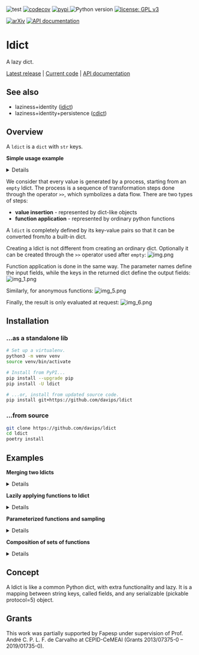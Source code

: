 ![test](https://github.com/davips/ldict/workflows/test/badge.svg)
[![codecov](https://codecov.io/gh/davips/ldict/branch/main/graph/badge.svg)](https://codecov.io/gh/davips/ldict)
<a href="https://pypi.org/project/ldict">
<img src="https://img.shields.io/pypi/v/ldict.svg?label=release&color=blue&style=flat-square" alt="pypi">
</a>
![Python version](https://img.shields.io/badge/python-3.8%20%7C%203.9-blue.svg)
[![license: GPL v3](https://img.shields.io/badge/License-GPLv3-blue.svg)](https://www.gnu.org/licenses/gpl-3.0)

<!--- [![DOI](https://zenodo.org/badge/DOI/10.5281/zenodo.5501845.svg)](https://doi.org/10.5281/zenodo.5501845) --->
[![arXiv](https://img.shields.io/badge/arXiv-2109.06028-b31b1b.svg?style=flat-square)](https://arxiv.org/abs/2109.06028)
[![API documentation](https://img.shields.io/badge/doc-API%20%28auto%29-a0a0a0.svg)](https://davips.github.io/ldict)

# ldict

A lazy dict.

[Latest release](https://pypi.org/project/ldict) |
[Current code](https://github.com/davips/ldict) |
[API documentation](https://davips.github.io/ldict)

## See also

* laziness+identity ([idict](https://pypi.org/project/idict))
* laziness+identity+persistence ([cdict](https://pypi.org/project/cdict))

## Overview

A `ldict` is a `dict` with `str` keys.

**Simple usage example**
<details>
<p>

```python3
from ldict import ldict

a = ldict(x=3)
print(a)
"""
{
    "x": 3
}
"""
```

```python3

b = ldict(y=5)
print(b)
"""
{
    "y": 5
}
"""
```

```python3

print(a >> b)
"""
{
    "x": 3,
    "y": 5
}
"""
```


</p>
</details>

We consider that every value is generated by a process, starting from an `empty` ldict. The process is a sequence of
transformation steps done through the operator `>>`, which symbolizes a data flow. There are two types of steps:

* **value insertion** - represented by dict-like objects
* **function application** - represented by ordinary python functions

A `ldict` is completely defined by its key-value pairs so that
it can be converted from/to a built-in dict.

Creating a ldict is not different from creating an ordinary dict. Optionally it can be created through the `>>` operator
used after `empty`:
![img.png](https://raw.githubusercontent.com/davips/ldict/main/examples/img.png)

Function application is done in the same way. The parameter names define the input fields, while the keys in the
returned dict define the output fields:
![img_1.png](https://raw.githubusercontent.com/davips/ldict/main/examples/img_1.png)

Similarly, for anonymous functions:
![img_5.png](https://raw.githubusercontent.com/davips/ldict/main/examples/img_5.png)

Finally, the result is only evaluated at request:
![img_6.png](https://raw.githubusercontent.com/davips/ldict/main/examples/img_6.png)


## Installation
### ...as a standalone lib
```bash
# Set up a virtualenv. 
python3 -m venv venv
source venv/bin/activate

# Install from PyPI...
pip install --upgrade pip
pip install -U ldict

# ...or, install from updated source code.
pip install git+https://github.com/davips/ldict
```

### ...from source
```bash
git clone https://github.com/davips/ldict
cd ldict
poetry install
```

## Examples
**Merging two ldicts**
<details>
<p>

```python3
from ldict import ldict

a = ldict(x=3)
print(a)
"""
{
    "x": 3
}
"""
```

```python3

b = ldict(y=5)
print(b)
"""
{
    "y": 5
}
"""
```

```python3

print(a >> b)
"""
{
    "x": 3,
    "y": 5
}
"""
```


</p>
</details>

**Lazily applying functions to ldict**
<details>
<p>

```python3
from ldict import ldict

a = ldict(x=3)
print(a)
"""
{
    "x": 3
}
"""
```

```python3

a = a >> ldict(y=5) >> {"z": 7} >> (lambda x, y, z: {"r": x ** y // z})
print(a)
"""
{
    "x": 3,
    "y": 5,
    "z": 7,
    "r": "→(x y z)"
}
"""
```

```python3

print(a.r)
"""
34
"""
```

```python3

print(a)
"""
{
    "x": 3,
    "y": 5,
    "z": 7,
    "r": 34
}
"""
```


</p>
</details>

**Parameterized functions and sampling**
<details>
<p>

```python3
from random import Random

from ldict import empty, let


# A function provide input fields and, optionally, parameters.
# For instance:
# 'a' is sampled from an arithmetic progression
# 'b' is sampled from a geometric progression
# Here, the syntax for default parameter values is borrowed with a new meaning.
def fun(x, y, a=[-100, -99, -98, ..., 100], b=[0.0001, 0.001, 0.01, ..., 100000000]):
    return {"z": a * x + b * y}


def simplefun(x, y):
    return {"z": x * y}


# Creating an empty ldict. Alternatively: d = ldict().
d = empty >> {}
print(d)
"""
{}
"""
```

```python3

# Putting some values. Alternatively: d = ldict(x=5, y=7).
d["x"] = 5
d["y"] = 7
print(d)
"""
{
    "x": 5,
    "y": 7
}
"""
```

```python3

# Parameter values are uniformly sampled.
d1 = d >> simplefun
print(d1)
print(d1.z)
"""
{
    "x": 5,
    "y": 7,
    "z": "→(x y)"
}
35
"""
```

```python3

d2 = d >> simplefun
print(d2)
print(d2.z)
"""
{
    "x": 5,
    "y": 7,
    "z": "→(x y)"
}
35
"""
```

```python3

# Parameter values can also be manually set.
e = d >> let(fun, a=5, b=10)
print(e.z)
"""
95
"""
```

```python3

# Not all parameters need to be set.
e = d >> let(simplefun, a=5)
print(e.z)
"""
35
"""
```

```python3

# Each run will be a different sample for the missing parameters.
e = e >> let(simplefun, a=5)
print(e.z)
"""
35
"""
```

```python3

# We can define the initial state of the random sampler.
# It will be in effect from its location place onwards in the expression.
e = d >> Random(0) >> let(fun, a=5)
print(e.z)
"""
725.0
"""
```

```python3

# All runs will yield the same result,
# if starting from the same random number generator seed.
e = e >> Random(0) >> let(fun, a=[555, 777])
print("Let 'a' be a list:", e.z)
"""
Let 'a' be a list: 700003885.0
"""
```

```python3

# Reproducible different runs are achievable by using a single random number generator.
e = e >> Random(0) >> let(fun, a=[5, 25, 125, ..., 10000])
print("Let 'a' be a geometric progression:", e.z)
"""
Let 'a' be a geometric progression: 700003125.0
"""
```

```python3
rnd = Random(0)
e = d >> rnd >> let(fun, a=5)
print(e.z)
e = d >> rnd >> let(fun, a=5)  # Alternative syntax.
print(e.z)
"""
725.0
700000025.0
"""
```

```python3

# Output fields can be defined dynamically through parameter values.
# Input fields can be defined dynamically through kwargs.
copy = lambda source=None, target=None, **kwargs: {target: kwargs[source]}
d = empty >> {"x": 5}
d >>= let(copy, source="x", target="y")
print(d)
d.evaluate()
print(d)

"""
{
    "x": 5,
    "y": "→(source target x)"
}
{
    "x": 5,
    "y": 5
}
"""
```


</p>
</details>

**Composition of sets of functions**
<details>
<p>

```python3
from random import Random

from ldict import empty


# A multistep process can be defined without applying its functions


def g(x, y, a=[1, 2, 3, ..., 10], b=[0.00001, 0.0001, 0.001, ..., 100000]):
    return {"z": a * x + b * y}


def h(z, c=[1, 2, 3]):
    return {"z": c * z}


# In the ldict framework 'data is function',
# so the alias ø represents the 'empty data object' and the 'reflexive function' at the same time.
# In other words: 'inserting nothing' has the same effect as 'doing nothing'.
fun = empty >> g >> h  # empty enable the cartesian product of the subsequent sets of functions within the expression.
print(fun)
"""
«<function g at 0x7f99ebabe670> × <function h at 0x7f99ebe53550>»
"""
```

```python3

# An unnapplied function has its free parameters unsampled.
# A compostition of functions results in an ordered set (Cartesian product of sets).
# It is a set because the parameter values of the functions are still undefined.
d = {"x": 5, "y": 7} >> (Random(0) >> fun)
print(d)
"""
{
    "x": 5,
    "y": 7,
    "z": "→(c z→(a b x y))"
}
"""
```

```python3

print(d.z)
"""
105.0
"""
```

```python3

d = {"x": 5, "y": 7} >> (Random(0) >> fun)
print(d.z)
"""
105.0
"""
```

```python3

# Reproducible different runs by passing a stateful random number generator.
rnd = Random(0)
e = d >> rnd >> fun
print(e.z)
"""
105.0
"""
```

```python3

e = d >> rnd >> fun
print(e.z)
"""
14050.0
"""
```

```python3

# Repeating the same results.
rnd = Random(0)
e = d >> rnd >> fun
print(e.z)
"""
105.0
"""
```

```python3

e = d >> rnd >> fun
print(e.z)
"""
14050.0
"""
```


</p>
</details>

<!--- ## Persistence
Extra dependencies can be installed to support saving data to disk or to a server in the network. 

**[still an ongoing work...]**

`poetry install -E full`
--->

## Concept

A ldict is like a common Python dict, with extra functionality and lazy. It is a mapping between string keys, called
fields, and any serializable (pickable protocol=5) object.

## Grants
This work was partially supported by Fapesp under supervision of
Prof. André C. P. L. F. de Carvalho at CEPID-CeMEAI (Grants 2013/07375-0 – 2019/01735-0).
